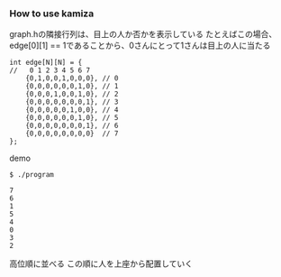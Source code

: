 ### How to use kamiza

graph.hの隣接行列は、目上の人か否かを表示している
たとえばこの場合、edge[0][1] == 1であることから、0さんにとって1さんは目上の人に当たる
```
int edge[N][N] = {
//   0 1 2 3 4 5 6 7
	{0,1,0,0,1,0,0,0}, // 0
	{0,0,0,0,0,0,1,0}, // 1
	{0,0,0,1,0,0,1,0}, // 2
	{0,0,0,0,0,0,0,1}, // 3
	{0,0,0,0,0,1,0,0}, // 4
 	{0,0,0,0,0,0,1,0}, // 5
	{0,0,0,0,0,0,0,1}, // 6
	{0,0,0,0,0,0,0,0}  // 7
};
```

demo

```
$ ./program
```

```
7
6
1
5
4
0
3
2
```

高位順に並べる
この順に人を上座から配置していく
